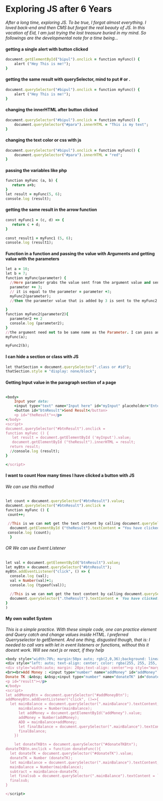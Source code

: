 #                            Exploring JS after 6 Years
*After a long time, exploring JS. To be true, I forgot almost everything. I loved back-end and then CMS but forgot the real beauty of JS. In this vacation of Eid, I am just trying the lost treasure buried in my mind. So followings are the developmental note for a time being...*

#### getting a single alert with button clicked
```ruby
document.getElementById("bipul").onclick = function myFunc() {
    alert ("Hey This is me!");
} 
```

#### getting the same result with querySelector, mind to put # or .
``` ruby
document.querySelector("#bipul").onclick = function myFunc() {
    alert ("Hey This is me!");
}
```
#### changing the innerHTML after button clicked
```ruby
document.querySelector("#bipul").onclick = function myFunc() {
    document.querySelector("#para").innerHTML = "This is my text";
}
```
#### changing the text color or css with js
```ruby
document.querySelector("#bipul").onclick = function myFunc() {
    document.querySelector("#para").innerHTML = "red";
}
```
#### passing the variables like php
```ruby
function myFunc (a, b) {
   return a+b;
}
let result = myFunc(5, 6);
console.log (result);
```
#### getting the same result in the arrow function 
```ruby
const myFunc1 = (c, d) => {
   return c + d;
}
 
const result1 = myFunc1 (5, 6);
console.log (result1); 
```

#### Function in a function and passing the value with Arguments and getting value with the parameters
```ruby
let a = 10;
let b = 7;
function myFunc(parameter) { 
  //Here parameter grabs the value sent from the argument value and sends it inside to the function;
  parameter += 3;  
  // it is equal to the parameter = parameter +3; 
  myFunc2(parameter); 
  //then the parameter value that is added by 3 is sent to the myFunc2 as the parameter for that function; 
   
}
function myFunc2(parameter2){
  parameter2 += 2
  console.log (parameter2);
}
//the argument need not to be same name as the Parameter. I can pass any variable or value. 
myFunc(a);  

myFunc2(b);
```

#### I can hide a section or class with JS
```ruby
let thatSection = document.querySelector(".class or #id");
thatSection.style = "display: none/block";

 ```
#### Getting Input value in the paragraph section of a page
```ruby

<body>
    Input your data: 
    <input type="text" name="Input here" id="myInput" placeholder="Enter your data here">
    <button id="btnResult">Send Result</button>
    <p id="theResult"></p>
</body>
<script>
document.querySelector("#btnResult").onclick = 
function myFunc () {
   let result = document.getElementById ('myInput').value;
   document.getElementById ("theResult").innerHTML = result;
  return result; 
  //console.log (result);
}

</script>
```


#### I want to count How many times I have clicked a button with JS
###### We can use this method 
```ruby
let count = document.querySelector("#btnResult").value;
document.querySelector("#btnResult").onclick = 
function myFunc () {
 count++;

 //This is we can not get the text content by calling document.querySelector(".theResult").textContent outside the function
  document.getElementById ("theResult").textContent = "You have clicked:" + `${count}`
 console.log (count);
  }
```

###### OR We can use Event Listener 
```ruby
let val = document.getElementById("btnResult").value;
let myBtn = document.querySelector("#btnResult");
myBtn.addEventListener("click", () => {
  console.log (val);
  val = Number(val)+1;
  console.log (typeof(val));

  //This is we can not get the text content by calling document.querySelector(".theResult").textContent outside the Event listener
  document.querySelector(".theResult").textContent = `You have clicked: ${val}`;
}
)
```

#### My own wallet System
*This is a simple practice. With these simple code, one can practice element and Query catch and change values inside HTML. I preferred Querryselector to getElement. And one thing, disgusted though, that is: I needed to call vars with let in event listeners or functions, without this it doesnt work. Will see next js or react, if they help*

```ruby
<body style="width:70%; margin:50px auto; rgb(2,0,36);background: linear-gradient(90deg, rgba(2,0,36,1) 0%, rgba(118,201,119,1) 0%, rgba(0,212,255,1) 100%); font-size: 30px;">
<div style="left: auto; text-align: center; color: rgba(255, 255, 255, 0.886); font-size: 54px;">My Own Wallet</div>
<div style="width:auto; margin: 20px;text-align: center"><p style="margin:0; display: inline; float:left;;">My Balance: &nbsp;</p><p class="mainBalance" style="margin:0; display: inline; float: left;">1000000</p></div>
<br><br>Add Money : <input type="number" name="addMoney" id="addMoney" value=100 style="font-size: 30px;">&nbsp;<button id="addMoneyBtn" style="border: royalblue; border-radius: 5px; background-color: rgb(163, 83, 229); padding:1px 10px 1px 10px; font-size: 30px;">Add Money</button><p></p>
Donate TK :&nbsp; &nbsp;<input type="number" name="donateTK" id="donateTK" value=100 style="font-size: 30px;">&nbsp;<button id="donateTKBtn" style="border: royalblue; border-radius: 5px; background-color: rgb(175, 48, 171); padding: 1px 10px 1px 10px; font-size: 30px;">Donate TK</button>
<p id="result"></p>
</body>
<script>
let addMoneyBtn = document.querySelector("#addMoneyBtn");
addMoneyBtn.addEventListener("click", ()=>{
  let mainBalance = document.querySelector(".mainBalance").textContent;
      mainBalance = Number(mainBalance);
      let addMoney = document.getElementById("addMoney").value;
      addMoney = Number(addMoney);
      ADD = mainBalance+addMoney;
      let finalBalance = document.querySelector(".mainBalance").textContent = `${ADD}`;
      finalBalance;
    })

    let donateTKBtn = document.querySelector("#donateTKBtn");
donateTKBtn.onclick = function donateFunc(){
  let donateTK = document.querySelector("#donateTK").value;
  donateTK = Number (donateTK);
  let mainBalance = document.querySelector(".mainBalance").textContent;
  mainBalance = Number(mainBalance);
  subtract = mainBalance-donateTK;
  let finalsub = document.querySelector(".mainBalance").textContent = `${subtract}`;
  finalsub;
}    

</script>
```